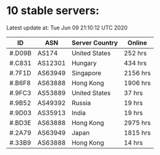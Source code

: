 # 10 stable servers:

Latest update at: Tue Jun 09 21:10:12 UTC 2020

| ID | ASN | Server Country | Online |
| -- | --- | -------------- | ------ |
| #.D09B | AS174 | United States | 252 hrs |
| #.C831 | AS12301 | Hungary | 434 hrs |
| #.7F1D | AS63949 | Singapore | 2156 hrs |
| #.B6F8 | AS63888 | Hong Kong | 1906 hrs |
| #.9FC3 | AS53889 | United States | 37 hrs |
| #.9B52 | AS49392 | Russia | 19 hrs |
| #.9D03 | AS35913 | India | 19 hrs |
| #.BD3E | AS63888 | Hong Kong | 2975 hrs |
| #.2A79 | AS63949 | Japan | 1815 hrs |
| #.33B9 | AS63888 | Hong Kong | 14 hrs |

